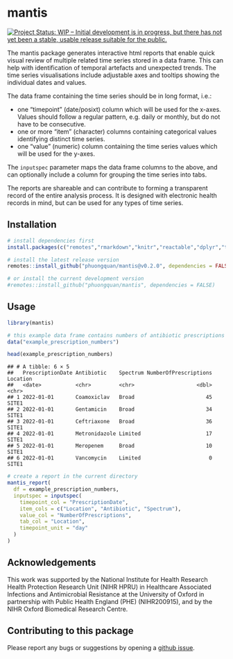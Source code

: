 
<!-- README.md is generated from README.Rmd. Please edit that file -->

# mantis

<!-- badges: start -->

[![Project Status: WIP – Initial development is in progress, but there
has not yet been a stable, usable release suitable for the
public.](https://www.repostatus.org/badges/latest/wip.svg)](https://www.repostatus.org/#wip)
<!-- badges: end -->

The mantis package generates interactive html reports that enable quick
visual review of multiple related time series stored in a data frame.
This can help with identification of temporal artefacts and unexpected
trends. The time series visualisations include adjustable axes and
tooltips showing the individual dates and values.

The data frame containing the time series should be in long format,
i.e.:

- one “timepoint” (date/posixt) column which will be used for the
  x-axes. Values should follow a regular pattern, e.g. daily or monthly,
  but do not have to be consecutive.
- one or more “item” (character) columns containing categorical values
  identifying distinct time series.
- one “value” (numeric) column containing the time series values which
  will be used for the y-axes.

The `inputspec` parameter maps the data frame columns to the above, and
can optionally include a column for grouping the time series into tabs.

The reports are shareable and can contribute to forming a transparent
record of the entire analysis process. It is designed with electronic
health records in mind, but can be used for any types of time series.

## Installation

``` r
# install dependencies first
install.packages(c("remotes","rmarkdown","knitr","reactable","dplyr","tidyr","dygraphs","xts","ggplot2","scales","purrr","htmltools"))

# install the latest release version
remotes::install_github("phuongquan/mantis@v0.2.0", dependencies = FALSE)

# or install the current development version
#remotes::install_github("phuongquan/mantis", dependencies = FALSE)
```

## Usage

``` r
library(mantis)

# this example data frame contains numbers of antibiotic prescriptions in long format, 
data("example_prescription_numbers")

head(example_prescription_numbers)
```

    ## # A tibble: 6 × 5
    ##   PrescriptionDate Antibiotic    Spectrum NumberOfPrescriptions Location
    ##   <date>           <chr>         <chr>                    <dbl> <chr>   
    ## 1 2022-01-01       Coamoxiclav   Broad                       45 SITE1   
    ## 2 2022-01-01       Gentamicin    Broad                       34 SITE1   
    ## 3 2022-01-01       Ceftriaxone   Broad                       36 SITE1   
    ## 4 2022-01-01       Metronidazole Limited                     17 SITE1   
    ## 5 2022-01-01       Meropenem     Broad                       10 SITE1   
    ## 6 2022-01-01       Vancomycin    Limited                      0 SITE1

``` r
# create a report in the current directory
mantis_report(
  df = example_prescription_numbers,
  inputspec = inputspec(
    timepoint_col = "PrescriptionDate",
    item_cols = c("Location", "Antibiotic", "Spectrum"),
    value_col = "NumberOfPrescriptions",
    tab_col = "Location",
    timepoint_unit = "day"
  )
)
```

## Acknowledgements

This work was supported by the National Institute for Health Research
Health Protection Research Unit (NIHR HPRU) in Healthcare Associated
Infections and Antimicrobial Resistance at the University of Oxford in
partnership with Public Health England (PHE) (NIHR200915), and by the
NIHR Oxford Biomedical Research Centre.

## Contributing to this package

Please report any bugs or suggestions by opening a [github
issue](https://github.com/phuongquan/mantis/issues).
